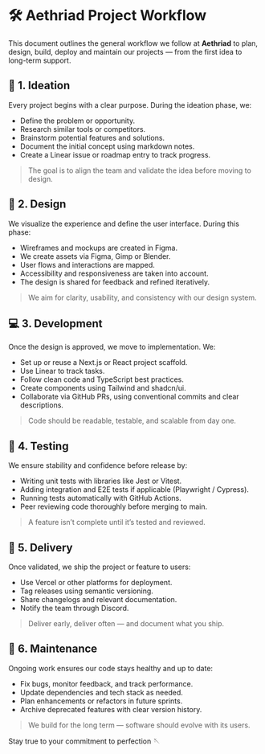 # 🛠️ Aethriad Project Workflow

This document outlines the general workflow we follow at **Aethriad** to plan, design, build, deploy and maintain our projects — from the first idea to long-term support.


## 🧠 1. Ideation

Every project begins with a clear purpose. During the ideation phase, we:

- Define the problem or opportunity.
- Research similar tools or competitors.
- Brainstorm potential features and solutions.
- Document the initial concept using markdown notes.
- Create a Linear issue or roadmap entry to track progress.

> The goal is to align the team and validate the idea before moving to design.


## 🎨 2. Design

We visualize the experience and define the user interface. During this phase:

- Wireframes and mockups are created in Figma.
- We create assets via Figma, Gimp or Blender.
- User flows and interactions are mapped.
- Accessibility and responsiveness are taken into account.
- The design is shared for feedback and refined iteratively.

> We aim for clarity, usability, and consistency with our design system.


## 💻 3. Development

Once the design is approved, we move to implementation. We:

- Set up or reuse a Next.js or React project scaffold.
- Use Linear to track tasks.
- Follow clean code and TypeScript best practices.
- Create components using Tailwind and shadcn/ui.
- Collaborate via GitHub PRs, using conventional commits and clear descriptions.

> Code should be readable, testable, and scalable from day one.


## 🧪 4. Testing

We ensure stability and confidence before release by:

- Writing unit tests with libraries like Jest or Vitest.
- Adding integration and E2E tests if applicable (Playwright / Cypress).
- Running tests automatically with GitHub Actions.
- Peer reviewing code thoroughly before merging to main.

> A feature isn’t complete until it’s tested and reviewed.


## 🚀 5. Delivery

Once validated, we ship the project or feature to users:

- Use Vercel or other platforms for deployment.
- Tag releases using semantic versioning.
- Share changelogs and relevant documentation.
- Notify the team through Discord.

> Deliver early, deliver often — and document what you ship.


## 🔧 6. Maintenance

Ongoing work ensures our code stays healthy and up to date:

- Fix bugs, monitor feedback, and track performance.
- Update dependencies and tech stack as needed.
- Plan enhancements or refactors in future sprints.
- Archive deprecated features with clear version history.

> We build for the long term — software should evolve with its users.


Stay true to your commitment to perfection 🪡
